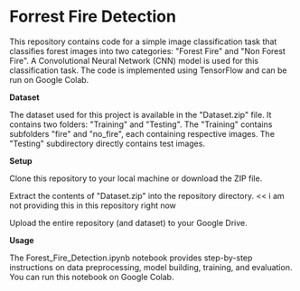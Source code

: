 # Forrest Fire Detection
This repository contains code for a simple image classification task that classifies forest images into two categories: "Forest Fire" and "Non Forest Fire". A Convolutional Neural Network (CNN) model is used for this classification task. The code is implemented using TensorFlow and can be run on Google Colab.

**Dataset**

The dataset used for this project is available in the "Dataset.zip" file. It contains two folders: "Training" and "Testing". The "Training"  contains subfolders "fire" and "no_fire", each containing respective images. The "Testing" subdirectory directly contains test images.

**Setup**

Clone this repository to your local machine or download the ZIP file.

Extract the contents of "Dataset.zip" into the repository directory. << i am not providing this in this repository right now

Upload the entire repository (and dataset) to your Google Drive.

**Usage**

The Forest_Fire_Detection.ipynb notebook provides step-by-step instructions on data preprocessing, model building, training, and evaluation. You can run this notebook on Google Colab.
